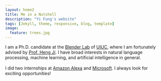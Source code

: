 ```yaml
---
layout: home2
title: Me in a Nutshell
description: "Yi Fung's website"
tags: [Jekyll, theme, responsive, blog, template]
image:
  feature: trees.jpg
---
```


I am a Ph.D. candidate at the <a href="https://blender.cs.illinois.edu/" target="_blank">Blender Lab</a> of <a href="https://cs.illinois.edu/" target="_blank">UIUC</a>, where I am fortunately advised by <a href="https://blender.cs.illinois.edu/hengji.html" target="_blank">Prof. Heng Ji</a>. I have broad interests in natural language processing, machine learning, and artificial intelligence in general.
<br/><br/>
I did two internships at <a href="https://developer.amazon.com/en-US/alexa/" target="_blank">Amazon Alexa</a> and <a href="https://www.microsoft.com/" target="_blank">Microsoft</a>. I always look for exciting opportunities!


